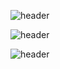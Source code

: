 ![header](https://capsule-render.vercel.app/api?type=waving&color=7C68C2&height=200&section=header&&fontSize=90)

![header](https://capsule-render.vercel.app/api?type=transparent&color=7C68C2&height=100&section=header&text=YUNJAY&fontSize=90)

![header](https://capsule-render.vercel.app/api?type=waving&color=7C68C2&height=200&section=footer&&fontSize=90)
